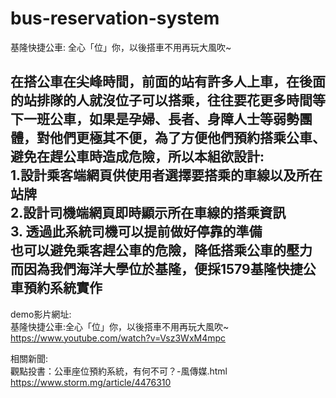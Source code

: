 # bus-reservation-system
基隆快捷公車: 全心「位」你，以後搭車不用再玩大風吹~  

在搭公車在尖峰時間，前面的站有許多人上車，在後面的站排隊的人就沒位子可以搭乘，往往要花更多時間等下一班公車，如果是孕婦、長者、身障人士等弱勢團體，對他們更極其不便，為了方便他們預約搭乘公車、避免在趕公車時造成危險，所以本組欲設計:    
  1.設計乘客端網頁供使用者選擇要搭乘的車線以及所在站牌  
  2.設計司機端網頁即時顯示所在車線的搭乘資訊    
  3. 透過此系統司機可以提前做好停靠的準備  
也可以避免乘客趕公車的危險，降低搭乘公車的壓力  
而因為我們海洋大學位於基隆，便採1579基隆快捷公車預約系統實作  
-----------------------------------------------------------------
demo影片網址:  
基隆快捷公車:全心「位」你，以後搭車不用再玩大風吹~  
https://www.youtube.com/watch?v=Vsz3WxM4mpc  
  
相關新聞:  
觀點投書：公車座位預約系統，有何不可？-風傳媒.html  
https://www.storm.mg/article/4476310  
